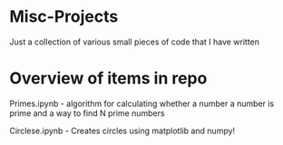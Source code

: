 # Misc-Projects

Just a collection of various small pieces of code that I have written

# Overview of items in repo

Primes.ipynb - algorithm for calculating whether a number a number is prime and a way to find N prime numbers

Circlese.ipynb - Creates circles using matplotlib and numpy!
